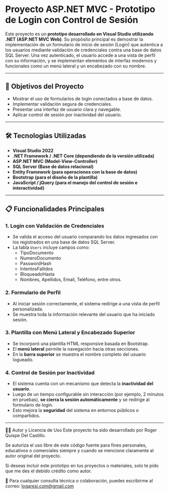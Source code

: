 # Proyecto ASP.NET MVC - Prototipo de Login con Control de Sesión

Este proyecto es un **prototipo desarrollado en Visual Studio utilizando .NET (ASP.NET MVC Web)**. Su propósito principal es demostrar la implementación de un formulario de inicio de sesión (Login) que autentica a los usuarios mediante validación de credenciales contra una base de datos SQL Server. Una vez autenticado, el usuario accede a una vista de perfil con su información, y se implementan elementos de interfaz modernos y funcionales como un menú lateral y un encabezado con su nombre.

---

## 🎯 Objetivos del Proyecto

- Mostrar el uso de formularios de login conectados a base de datos.
- Implementar validación segura de credenciales.
- Presentar una interfaz de usuario clara y navegable.
- Aplicar control de sesión por inactividad del usuario.

---

## 🛠️ Tecnologías Utilizadas

- **Visual Studio 2022**
- **.NET Framework / .NET Core (dependiendo de la versión utilizada)**
- **ASP.NET MVC (Model-View-Controller)**
- **SQL Server (Base de datos relacional)**
- **Entity Framework (para operaciones con la base de datos)**
- **Bootstrap (para el diseño de la plantilla)**
- **JavaScript / jQuery (para el manejo del control de sesión e interactividad)**

---

## 📋 Funcionalidades Principales

### 1. **Login con Validación de Credenciales**
- Se valida el acceso del usuario comparando los datos ingresados con los registrados en una base de datos SQL Server.
- La tabla `Users` incluye campos como:
  - TipoDocumento
  - NumeroDocumento
  - PasswordHash
  - IntentosFallidos
  - BloqueadoHasta
  - Nombres, Apellidos, Email, Teléfono, entre otros.

### 2. **Formulario de Perfil**
- Al iniciar sesión correctamente, el sistema redirige a una vista de perfil personalizada.
- Se muestra toda la información relevante del usuario que ha iniciado sesión.

### 3. **Plantilla con Menú Lateral y Encabezado Superior**
- Se incorporó una plantilla HTML responsive basada en Bootstrap.
- El **menú lateral** permite la navegación hacia otras secciones.
- En la **barra superior** se muestra el nombre completo del usuario logueado.

### 4. **Control de Sesión por Inactividad**
- El sistema cuenta con un mecanismo que detecta la **inactividad del usuario**.
- Luego de un tiempo configurable sin interacción (por ejemplo, 2 minutos en pruebas), **se cierra la sesión automáticamente** y se redirige al formulario de login.
- Esto mejora la **seguridad** del sistema en entornos públicos o compartidos.

---

👨‍💻 Autor y Licencia de Uso
Este proyecto ha sido desarrollado por Roger Quispe Del Castillo.

Se autoriza el uso libre de este código fuente para fines personales, educativos o comerciales siempre y cuando se mencione claramente al autor original del proyecto.

Si deseas incluir este prototipo en tus proyectos o materiales, solo te pido que me des el debido crédito como autor.

📧 Para cualquier consulta técnica o colaboración, puedes escribirme al correo:
logaresi.com@gmail.com
